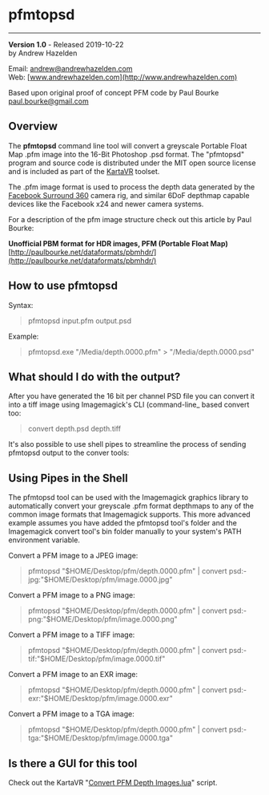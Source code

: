 # pfmtopsd #

----
**Version 1.0** - Released 2019-10-22  
by Andrew Hazelden  

Email: [andrew@andrewhazelden.com](mailto:andrew@andrewhazelden.com)  
Web: [www.andrewhazelden.com](http://www.andrewhazelden.com)  

Based upon original proof of concept PFM code by Paul Bourke [paul.bourke@gmail.com](mailto:paul.bourke@gmail.com)


<a name="overview"></a>
## Overview ##

The **pfmtopsd** command line tool will convert a greyscale Portable Float Map .pfm image into the 16-Bit Photoshop .psd format. The "pfmtopsd" program and source code is distributed under the MIT open source license and is included as part of the [KartaVR](http://www.andrewhazelden.com/projects/kartavr/docs/) toolset.

The .pfm image format is used to process the depth data generated by the [Facebook Surround 360](https://facebook360.fb.com/facebook-surround-360/) camera rig, and similar 6DoF depthmap capable devices like the Facebook x24 and newer camera systems. 

For a description of the pfm image structure check out this article by Paul Bourke: 

**Unofficial PBM format for HDR images, PFM (Portable Float Map)**  
[http://paulbourke.net/dataformats/pbmhdr/](http://paulbourke.net/dataformats/pbmhdr/)

## How to use pfmtopsd ##

Syntax:

> pfmtopsd input.pfm output.psd

Example:

> pfmtopsd.exe "/Media/depth.0000.pfm" > "/Media/depth.0000.psd"


## What should I do with the output? ##

After you have generated the 16 bit per channel PSD file you can convert it into a tiff image using Imagemagick's CLI (command-line_ based convert too:

> convert depth.psd depth.tiff

It's also possible to use shell pipes to streamline the process of sending pfmtopsd output to the conver tools:

## Using Pipes in the Shell ##

The pfmtopsd tool can be used with the Imagemagick graphics library to automatically convert your greyscale .pfm format depthmaps to any of the common image formats that Imagemagick supports. This more advanced example assumes you have added the pfmtopsd tool's folder and the Imagemagick convert tool's bin folder manually to your system's PATH environment variable.

Convert a PFM image to a JPEG image:

> pfmtopsd "$HOME/Desktop/pfm/depth.0000.pfm" | convert psd:- jpg:"$HOME/Desktop/pfm/image.0000.jpg"

Convert a PFM image to a PNG image:

> pfmtopsd "$HOME/Desktop/pfm/depth.0000.pfm" | convert psd:- png:"$HOME/Desktop/pfm/image.0000.png"

Convert a PFM image to a TIFF image:

> pfmtopsd "$HOME/Desktop/pfm/depth.0000.pfm" | convert psd:- tif:"$HOME/Desktop/pfm/image.0000.tif"

Convert a PFM image to an EXR image:

> pfmtopsd "$HOME/Desktop/pfm/depth.0000.pfm" | convert psd:- exr:"$HOME/Desktop/pfm/image.0000.exr"

Convert a PFM image to a TGA image:

> pfmtopsd "$HOME/Desktop/pfm/depth.0000.pfm" | convert psd:- tga:"$HOME/Desktop/pfm/image.0000.tga"


## Is there a GUI for this tool ##

Check out the KartaVR "[Convert PFM Depth Images.lua](http://www.andrewhazelden.com/projects/kartavr/docs/scripts.html#convert-pfm-depth-images)" script.

